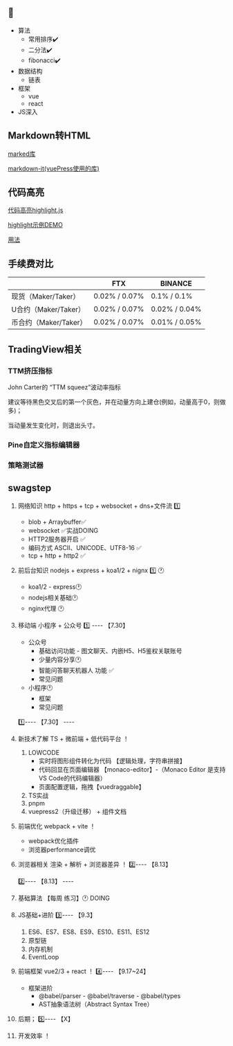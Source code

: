 ## :bookmark_tabs:

- 算法
  - 常用排序:heavy_check_mark:
  - 二分法:heavy_check_mark:
  - fibonacci:heavy_check_mark:
- 数据结构
  - 链表
- 框架
  - vue
  - react
- JS深入





























## Markdown转HTML

[marked库](https://github.com/markedjs/marked)

[markdown-it(vuePress使用的库)](https://github.com/markdown-it/markdown-it)

## 代码高亮

[代码高亮highlight.js](https://github.com/highlightjs/highlight.js/)

[highlight示例DEMO](https://highlightjs.org/static/demo/)

[用法](https://highlightjs.org/usage/)





## 手续费对比

|                       | FTX           | BINANCE       |
| --------------------- | ------------- | ------------- |
| 现货（Maker/Taker）   | 0.02% / 0.07% | 0.1% / 0.1%   |
| U合约（Maker/Taker）  | 0.02% / 0.07% | 0.02% / 0.04% |
| 币合约（Maker/Taker） | 0.02% / 0.07% | 0.01% / 0.05% |





## TradingView相关

### TTM挤压指标

John Carter的 “TTM squeez”波动率指标

建议等待黑色交叉后的第一个灰色，并在动量方向上建仓(例如，动量高于0，则做多)；

当动量发生变化时，则退出头寸。



### Pine自定义指标编辑器



### 策略测试器



## swagstep

1. 网络知识 http + https + tcp + websocket + dns+文件流 1️⃣

   - blob + Arraybuffer✅
   - websocket ✅实战DOING
   - HTTP2服务器开启  ✅
   - 编码方式 ASCⅡ、UNICODE、UTF8-16 ✅
   - tcp + http + http2 ✅

2. 前后台知识 nodejs + express + koa1/2 + nignx 1️⃣ 🕐

   - koa1/2  - express🕐
   - nodejs相关基础🕐
   - nginx代理 🕐

3. 移动端 小程序 + 公众号 1️⃣ ---- 【7.30】

   - 公众号
     - 基础访问功能 - 图文聊天、内嵌H5、H5鉴权关联账号
     - 少量内容分享🕐
     - 智能问答聊天机器人 功能 ✅
     - 常见问题
   - 小程序🕐
     - 框架
     - 常见问题

   1️⃣---- 【7.30】 ----

4. 新技术了解 TS + 微前端 + 低代码平台 ！

   1. LOWCODE
      - 实时将图形组件转化为代码 【逻辑处理，字符串拼接】
      - 代码回显在页面编辑器 【monaco-editor】-（Monaco Editor 是支持VS Code的代码编辑器）
      - 页面配置逻辑，拖拽【vuedraggable】
   2. TS实战
   3. pnpm
   4. vuepress2（升级迁移） + 组件文档

5. 前端优化 webpack + vite ！

   - webpack优化插件
   - 浏览器performance调优

6. 浏览器相关 渲染 + 解析 + 浏览器差异 ！ 2️⃣---- 【8.13】 

   2️⃣---- 【8.13】 ----

7. 基础算法  【每周 练习】🕐 DOING

8. JS基础+进阶 3️⃣---- 【9.3】

   1. ES6、ES7、ES8、ES9、ES10、ES11、ES12
   2. 原型链
   3. 内存机制
   4. EventLoop

9. 前端框架 vue2/3 + react ！ 4️⃣---- 【9.17~24】

   - 框架进阶
     - @babel/parser - @babel/traverse - @babel/types
     - AST抽象语法树（Abstract Syntax Tree）

10. 后期； 5️⃣---- 【X】

11. 开发效率 ！